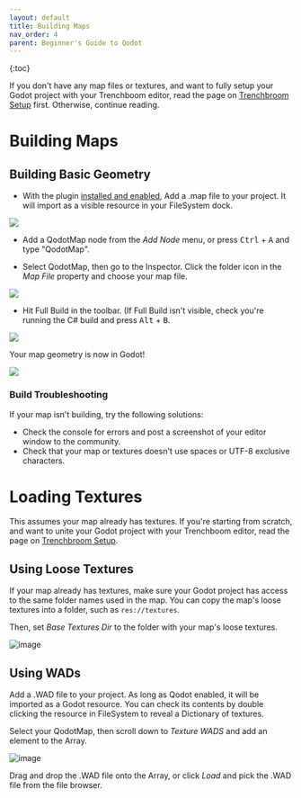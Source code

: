 ```yaml
---
layout: default
title: Building Maps
nav_order: 4
parent: Beginner's Guide to Qodot 
---
```


{:toc}

If you don't have any map files or textures, and want to fully setup your Godot project with your Trenchboom editor, read the page on [Trenchbroom Setup](/trenchbroom-setup.md) first. Otherwise, continue reading.

# Building Maps

## Building Basic Geometry

- With the plugin [installed and enabled](/index.md), Add a .map file to your project. It will import as a visible resource in your FileSystem dock.

![](../../images/install-map.png)

- Add a QodotMap node from the *Add Node* menu, or press <kbd>Ctrl</kbd> + <kbd>A</kbd> and type "QodotMap".

- Select QodotMap, then go to the Inspector. Click the folder icon in the *Map File* property and choose your map file.

![](../../images/install-qodotmap.png)

- Hit Full Build in the toolbar. (If Full Build isn't visible, check you're running the C# build and press <kbd>Alt</kbd> + <kbd>B</kbd>.

![](../../images/install-fullbuild.png)

Your map geometry is now in Godot!

![](../../images/install-final.png)

### Build Troubleshooting

If your map isn't building, try the following solutions:

- Check the console for errors and post a screenshot of your editor window to the community.
- Check that your map or textures doesn't use spaces or UTF-8 exclusive characters.

# Loading Textures

This assumes your map already has textures. If you're starting from scratch, and want to unite your Godot project with your Trenchboom editor, read the page on [Trenchbroom Setup](/trenchbroom-setup.md).

## Using Loose Textures

If your map already has textures, make sure your Godot project has access to the same folder names used in the map. You can copy the map's loose textures into a folder, such as `res://textures`.

Then, set  *Base Textures Dir* to the folder with your map's loose textures.

![image](https://github.com/QodotPlugin/qodotplugin.github.io/assets/47726614/41f6c99a-07a9-4fa6-a89f-ac06ce0b4b42)

## Using WADs

Add a .WAD file to your project. As long as Qodot enabled, it will be imported as a Godot resource. You can check its contents by double clicking the resource in FileSystem to reveal a Dictionary of textures.

Select your QodotMap, then scroll down to *Texture WADS* and add an element to the Array.

![image](https://github.com/QodotPlugin/qodotplugin.github.io/assets/47726614/8e6f4408-9c22-4636-b861-e775b76daa4d)

Drag and drop the .WAD file onto the Array, or click *Load* and pick the .WAD file from the file browser.
